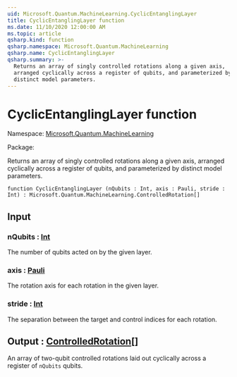 ```yaml
---
uid: Microsoft.Quantum.MachineLearning.CyclicEntanglingLayer
title: CyclicEntanglingLayer function
ms.date: 11/10/2020 12:00:00 AM
ms.topic: article
qsharp.kind: function
qsharp.namespace: Microsoft.Quantum.MachineLearning
qsharp.name: CyclicEntanglingLayer
qsharp.summary: >-
  Returns an array of singly controlled rotations along a given axis,
  arranged cyclically across a register of qubits, and parameterized by
  distinct model parameters.
---
```


# CyclicEntanglingLayer function

Namespace: [Microsoft.Quantum.MachineLearning](xref:Microsoft.Quantum.MachineLearning)

Package: [](https://nuget.org/packages/)


Returns an array of singly controlled rotations along a given axis,arranged cyclically across a register of qubits, and parameterized bydistinct model parameters.

```qsharp
function CyclicEntanglingLayer (nQubits : Int, axis : Pauli, stride : Int) : Microsoft.Quantum.MachineLearning.ControlledRotation[]
```


## Input

### nQubits : [Int](xref:microsoft.quantum.lang-ref.int)

The number of qubits acted on by the given layer.


### axis : [Pauli](xref:microsoft.quantum.lang-ref.pauli)

The rotation axis for each rotation in the given layer.


### stride : [Int](xref:microsoft.quantum.lang-ref.int)

The separation between the target and control indices for each rotation.



## Output : [ControlledRotation](xref:Microsoft.Quantum.MachineLearning.ControlledRotation)[]

An array of two-qubit controlled rotations laid out cyclically acrossa register of `nQubits` qubits.